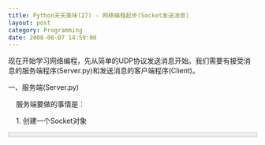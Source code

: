 ```yaml
---
title: Python天天美味(27) - 网络编程起步(Socket发送消息)
layout: post
category: Programming
date: 2008-06-07 14:59:00
---
```


现在开始学习网络编程，先从简单的UDP协议发送消息开始。我们需要有接受消息的服务端程序(Server.py)和发送消息的客户端程序(Client)。

一、服务端(Server.py)

&nbsp;&nbsp;&nbsp; 服务端要做的事情是：

&nbsp;&nbsp;&nbsp; 1. 创建一个Socket对象

<div style="border: 1px solid #cccccc; padding: 4px 5px 4px 4px; background-color: #eeeeee; font-size: 13px; width: 98%;"><!--

Code highlighting produced by Actipro CodeHighlighter (freeware)

http://www.CodeHighlighter.com/

-->![](http://www.cnblogs.com/Images/OutliningIndicators/None.gif)<span style="color: #0000ff;">import</span><span style="color: #000000;">&nbsp;socket

![](http://www.cnblogs.com/Images/OutliningIndicators/None.gif)s&nbsp;</span><span style="color: #000000;">=</span><span style="color: #000000;">&nbsp;socket.socket(socket.AF_INET,&nbsp;socket.SOCK_DGRAM)</span></div>
&nbsp;&nbsp;&nbsp; 2. 绑定一个端口

<div style="border: 1px solid #cccccc; padding: 4px 5px 4px 4px; background-color: #eeeeee; font-size: 13px; width: 98%;"><!--

Code highlighting produced by Actipro CodeHighlighter (freeware)

http://www.CodeHighlighter.com/

-->![](http://www.cnblogs.com/Images/OutliningIndicators/None.gif)<span style="color: #000000;">s.bind((</span><span style="color: #800000;">""</span><span style="color: #000000;">,&nbsp;</span><span style="color: #000000;">8081</span><span style="color: #000000;">))</span></div>
&nbsp;&nbsp;&nbsp; 3. 接受来自客户端的消息

<div style="border: 1px solid #cccccc; padding: 4px 5px 4px 4px; background-color: #eeeeee; font-size: 13px; width: 98%;"><!--

Code highlighting produced by Actipro CodeHighlighter (freeware)

http://www.CodeHighlighter.com/

-->![](http://www.cnblogs.com/Images/OutliningIndicators/None.gif)<span style="color: #0000ff;">while</span><span style="color: #000000;">&nbsp;True:

![](http://www.cnblogs.com/Images/OutliningIndicators/None.gif)&nbsp;&nbsp;&nbsp;&nbsp;</span><span style="color: #008000;">#</span><span style="color: #008000;">&nbsp;Receive&nbsp;up&nbsp;to&nbsp;1,024&nbsp;bytes&nbsp;in&nbsp;a&nbsp;datagram</span><span style="color: #008000;">

![](http://www.cnblogs.com/Images/OutliningIndicators/None.gif)</span><span style="color: #000000;">&nbsp;&nbsp;&nbsp;&nbsp;data,&nbsp;addr&nbsp;</span><span style="color: #000000;">=</span><span style="color: #000000;">&nbsp;s.recvfrom(</span><span style="color: #000000;">1024</span><span style="color: #000000;">)

![](http://www.cnblogs.com/Images/OutliningIndicators/None.gif)&nbsp;&nbsp;&nbsp;&nbsp;</span><span style="color: #0000ff;">print</span><span style="color: #000000;">&nbsp;</span><span style="color: #800000;">"</span><span style="color: #800000;">Received:</span><span style="color: #800000;">"</span><span style="color: #000000;">,&nbsp;data,&nbsp;</span><span style="color: #800000;">"</span><span style="color: #800000;">from</span><span style="color: #800000;">"</span><span style="color: #000000;">,&nbsp;addr</span></div>
二、客户端(Client.py)

&nbsp;&nbsp;&nbsp; 客户端要做的事情是：

&nbsp;&nbsp;&nbsp; 1. 创建一个Socket对象。

<div style="border: 1px solid #cccccc; padding: 4px 5px 4px 4px; background-color: #eeeeee; font-size: 13px; width: 98%;"><!--

Code highlighting produced by Actipro CodeHighlighter (freeware)

http://www.CodeHighlighter.com/

-->![](http://www.cnblogs.com/Images/OutliningIndicators/None.gif)<span style="color: #0000ff;">import</span><span style="color: #000000;">&nbsp;socket

![](http://www.cnblogs.com/Images/OutliningIndicators/None.gif)s&nbsp;</span><span style="color: #000000;">=</span><span style="color: #000000;">&nbsp;socket.socket(socket.AF_INET,&nbsp;socket.SOCK_DGRAM)</span></div>
&nbsp;&nbsp;&nbsp; 2. 向某个服务器的指定的端口发送消息。由于使用UDP，如果服务器端未接收到将会丢弃数据包。

<div style="border: 1px solid #cccccc; padding: 4px 5px 4px 4px; background-color: #eeeeee; font-size: 13px; width: 98%;"><!--

Code highlighting produced by Actipro CodeHighlighter (freeware)

http://www.CodeHighlighter.com/

-->![](http://www.cnblogs.com/Images/OutliningIndicators/None.gif)<span style="color: #000000;">port&nbsp;</span><span style="color: #000000;">=</span><span style="color: #000000;">&nbsp;</span><span style="color: #000000;">8081</span><span style="color: #000000;">

![](http://www.cnblogs.com/Images/OutliningIndicators/None.gif)host&nbsp;</span><span style="color: #000000;">=</span><span style="color: #000000;">&nbsp;</span><span style="color: #800000;">"</span><span style="color: #800000;">localhost</span><span style="color: #800000;">"</span><span style="color: #000000;">

![](http://www.cnblogs.com/Images/OutliningIndicators/None.gif)</span><span style="color: #0000ff;">while</span><span style="color: #000000;">&nbsp;True:

![](http://www.cnblogs.com/Images/OutliningIndicators/None.gif)&nbsp;&nbsp;&nbsp;&nbsp;msg&nbsp;</span><span style="color: #000000;">=</span><span style="color: #000000;">&nbsp;raw_input()

![](http://www.cnblogs.com/Images/OutliningIndicators/None.gif)&nbsp;&nbsp;&nbsp;&nbsp;s.sendto(msg,&nbsp;(host,&nbsp;port))</span></div>
三、运行试试

![](http://images.cnblogs.com/cnblogs_com/coderzh/SocketPic.jpg)

#### [Python  天天美味系列（总）](http://www.cnblogs.com/coderzh/archive/2008/07/08/pythoncookbook.html)
<p>[Python    天天美味(25) - 深入理解yield](http://www.cnblogs.com/coderzh/archive/2008/05/18/1202040.html) &nbsp;
  
[Python    天天美味(26) - __getattr__与__setattr__](http://www.cnblogs.com/coderzh/archive/2008/05/25/1206931.html) &nbsp;
  
[Python    天天美味(27) - 网络编程起步(Socket发送消息)](http://www.cnblogs.com/coderzh/archive/2008/06/07/1215607.html) &nbsp;
  
[Python    天天美味(28) - urlopen](http://www.cnblogs.com/coderzh/archive/2008/06/07/1215657.html)&nbsp;&nbsp; &nbsp;
  
[Python    天天美味(29) - 调用VC++的动态链接库(DLL)](http://www.cnblogs.com/coderzh/archive/2008/07/23/1249919.html)&nbsp;
...
</p>

